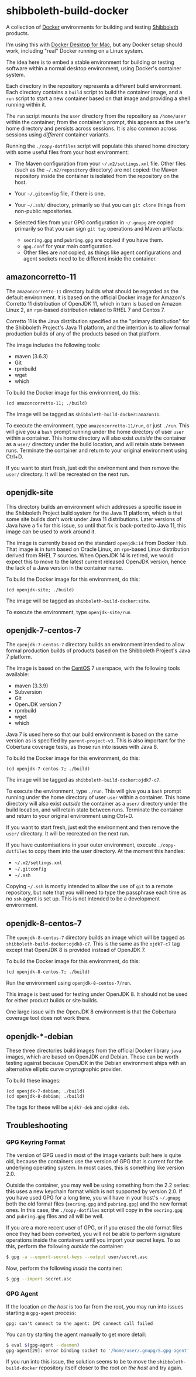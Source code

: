 # shibboleth-build-docker

A collection of [Docker][] environments for building and testing
[Shibboleth][] products.

I'm using this with [Docker Desktop for Mac][], but any Docker setup should
work, including "real" Docker running on a Linux system.

The idea here is to embed a stable environment for
building or testing software within a normal desktop environment, using Docker's
container system.

Each directory in the repository represents a different build environment.
Each directory contains a `build` script to build the container image, and a
`run` script to start a new container based on that image and providing a shell
running within it.

The `run` script mounts the `user` directory from the repository as `/home/user`
within the container; from the container's prompt, this appears as the user's
home directory and persists across sessions. It is also common across sessions
using _different_ container variants.

Running the `./copy-dotfiles` script will populate this shared home directory
with some useful files from your host environment:

* The Maven configuration from your `~/.m2/settings.xml` file. Other files
  (such as the `~/.m2/repository` directory) are not copied: the Maven
  repository inside the container is isolated from the repository on the host.

* Your `~/.gitconfig` file, if there is one.

* Your `~/.ssh/` directory, primarily so that you can `git clone` things from
  non-public repositories.

* Selected files from your GPG configuration in `~/.gnupg` are copied primarily
  so that you can sign `git tag` operations and Maven artifacts:
  * `secring.gpg` and `pubring.gpg` are copied if you have them.
  * `gpg.conf` for your main configuration.
  * Other files are _not_ copied, as things like agent configurations and
    agent sockets need to be different inside the container.

## amazoncorretto-11

The `amazoncorretto-11` directory builds what should be regarded as the default
environment. It is based on the official Docker image for Amazon's Corretto 11
distribution of OpenJDK 11, which in turn is based on Amazon Linux 2, an
`rpm`-based distribution related to RHEL 7 and Centos 7.

Corretto 11 is the Java distribution specified as the "primary distribution" for
the Shibboleth Project's Java 11 platform, and the intention is to allow formal
production builds of any of the products based on that platform.

The image includes the following tools:

* maven (3.6.3)
* Git
* rpmbuild
* wget
* which

To build the Docker image for this environment, do this:

    (cd amazoncorretto-11; ./build)

The image will be tagged as `shibboleth-build-docker:amazon11`.

To execute the environment, type `amazoncorretto-11/run`, or just `./run`. This
will give you a `bash` prompt running under the home directory of user `user`
within a container. This home directory will also exist _outside_ the container
as a `user/` directory under the build location, and will retain state between
runs. Terminate the container and return to your original environment using
Ctrl+D.

If you want to start fresh, just exit the environment and then remove the
`user/` directory. It will be recreated on the next run.

## openjdk-site

This directory builds an environment which addresses a specific issue in the
Shibboleth Project build system for the Java 11 platform, which is that some
site builds don't work under Java 11 distributions. Later versions of Java
have a fix for this issue, so until that fix is back-ported to Java 11, this
image can be used to work around it.

The image is currently based on the standard `openjdk:14` from Docker Hub. That
image is in turn based on Oracle Linux, an `rpm`-based Linux distribution
derived from RHEL 7 sources. When OpenJDK 14 is retired, we would expect this
to move to the latest current released OpenJDK version, hence the lack of a
Java version in the container name.

To build the Docker image for this environment, do this:

    (cd openjdk-site; ./build)

The image will be tagged as `shibboleth-build-docker:site`.

To execute the environment, type `openjdk-site/run`

## openjdk-7-centos-7

The `openjdk-7-centos-7` directory builds an environment intended to allow
formal production builds of products based on the Shibboleth Project's Java 7
platform.

The image is based on the [CentOS][] 7 userspace, with the following tools
available:

* maven (3.3.9)
* Subversion
* Git
* OpenJDK version 7
* rpmbuild
* wget
* which

Java 7 is used here so that our build environment is based on the same version
as is specified by `parent-project-v3`. This is also important for the Cobertura
coverage tests, as those run into issues with Java 8.

To build the Docker image for this environment, do this:

    (cd openjdk-7-centos-7; ./build)

The image will be tagged as `shibboleth-build-docker:ojdk7-c7`.

To execute the environment, type `./run`. This will give you a `bash` prompt
running under the home directory of user `user` within a container. This home
directory will also exist _outside_ the container as a `user/` directory under
the build location, and will retain state between runs. Terminate the
container and return to your original environment using Ctrl+D.

If you want to start fresh, just exit the environment and then remove the
`user/` directory. It will be recreated on the next run.

If you have customisations in your outer environment, execute `./copy-dotfiles`
to copy them into the user directory. At the moment this handles:

* `~/.m2/settings.xml`
* `~/.gitconfig`
* `~/.ssh`

Copying `~/.ssh` is mostly intended to allow the use of `git` to a remote
repository, but note that you will need to type the passphrase each time as
no `ssh` agent is set up. This is not intended to be a development environment.

## openjdk-8-centos-7

The `openjdk-8-centos-7` directory builds an image which will be tagged
as `shibboleth-build-docker:ojdk8-c7`. This is the same as the `ojdk7-c7` tag
except that OpenJDK 8 is provided instead of OpenJDK 7.

To build the Docker image for this environment, do this:

    (cd openjdk-8-centos-7; ./build)

Run the environment using `openjdk-8-centos-7/run`.

This image is best used for testing under OpenJDK 8. It should not be used for
either product builds or site builds.

One large issue with the OpenJDK 8 environment is that the Cobertura coverage
tool does not work there.

## openjdk-\*-debian

These three directories build images from the official Docker library `java`
images, which are based on OpenJDK and Debian. These can be worth testing against
because OpenJDK in the Debian environment ships with an alternative elliptic
curve cryptographic provider.

To build these images:

    (cd openjdk-7-debian; ./build)
    (cd openjdk-8-debian; ./build)

The tags for these will be `ojdk7-deb` and `ojdk8-deb`.

## Troubleshooting

### GPG Keyring Format

The version of GPG used in most of the image variants built here is quite old,
because the containers use the version of GPG that is current for the underlying
operating system. In most cases, this is something like version 2.0.

Outside the container, you may well be using something from the 2.2 series: this
uses a new keychain format which is not supported by version 2.0. If you have
used GPG for a long time, you will have in your host's `~/.gnupg` both the old
format files (`secring.gpg` and `pubring.gpg`) and the new format ones. In this
case, the `./copy-dotfiles` script will copy in the `secring.gpg` and
`pubring.gpg` files and all will be well.

If you are a more recent user of GPG, or if you erased the old format files once
they had been converted, you will not be able to perform signature operations
inside the containers until you import your secret keys. To so this, perform the
following _outside_ the container:

```bash
$ gpg -a --export-secret-keys --output user/secret.asc
```

Now, perform the following _inside_ the container:

```bash
$ gpg --import secret.asc
```

### GPG Agent

If the location _on the host_ is too far from the root, you may run into issues
starting a `gpg-agent` process:

```
gpg: can't connect to the agent: IPC connect call failed
```

You can try starting the agent manually to get more detail:

```bash
$ eval $(gpg-agent --daemon)
gpg-agent[29]: error binding socket to '/home/user/.gnupg/S.gpg-agent': File name too long
```

If you run into this issue, the solution seems to be to move the
`shibboleth-build-docker` repository itself closer to the root _on the host_ and
try again.


[CentOS]: https://www.centos.org
[Docker]: https://www.docker.com
[Docker Desktop for Mac]: https://hub.docker.com/editions/community/docker-ce-desktop-mac
[Shibboleth]: https://shibboleth.net
